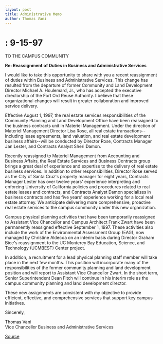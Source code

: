 ```yaml
---
layout: post
title: Administrative Memo
author: Thomas Vani
---
```


# : 9-15-97

TO THE CAMPUS COMMUNITY

**Re: Reassignment of Duties in Business and Administrative Services**

I would like to take this opportunity to share with you a recent reassignment of duties within Business and Administrative Services. This change has resulted from the departure of former Community and Land Development Director Michael A. Houlemard, Jr., who has accepted the executive directorship of the Fort Ord Reuse Authority. I believe that these organizational changes will result in greater collaboration and improved service delivery.

Effective August 1, 1997, the real estate services responsibilities of the Community Planning and Land Development Office have been reassigned to the business contracts unit in Materiel Management. Under the direction of Materiel Management Director Lisa Rose, all real estate transactions--including lease agreements, land valuation, and real estate development business affairs--will be conducted by Director Rose, Contracts Manager Jan Lester, and Contracts Analyst Sheri Damon.

Recently reassigned to Materiel Management from Accounting and Business Affairs, the Real Estate Services and Business Contracts group brings a great deal of experience and expertise to the delivery of real estate business services. In addition to other responsibilities, Director Rose served as the City of Santa Cruz's property manager for eight years, Contracts Manager Lester has over twelve years' experience interpreting and enforcing University of California policies and procedures related to real estate leases and contracts, and Contracts Analyst Damon specializes in business contracts and has five years' experience working for a local real estate attorney. We anticipate delivering more comprehensive, proactive real estate services to the campus community under this new organization.

Campus physical planning activities that have been temporarily reassigned to Assistant Vice Chancellor and Campus Architect Frank Zwart have been permanently reassigned effective September 1, 1997. These activities also include the work of the Environmental Assessment Group (EAG), now managed by Christine Aldecoa on an interim basis during Director Graham Bice's reassignment to the UC Monterey Bay Education, Science, and Technology (UCMBEST) Center project.

In addition, a recruitment for a lead physical planning staff member will take place in the next few months. This position will incorporate many of the responsibilities of the former community planning and land development position and will report to Assistant Vice Chancellor Zwart. In the short term, Senior Superintendent Dean Fitch will continue in his interim role as the campus community planning and land development director.

These new assignments are consistent with my objective to provide efficient, effective, and comprehensive services that support key campus initiatives.

Sincerely,

Thomas Vani  
Vice Chancellor Business and Administrative Services

[Source](http://www1.ucsc.edu/oncampus/currents/97-09-15/vani.htm "Permalink to Administrative Memo: Tom Vani: 9-15-97")
